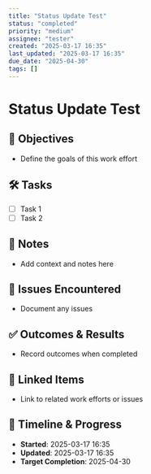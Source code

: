```yaml
---
title: "Status Update Test"
status: "completed"
priority: "medium"
assignee: "tester"
created: "2025-03-17 16:35"
last_updated: "2025-03-17 16:35"
due_date: "2025-04-30"
tags: []
---
```


# Status Update Test

## 🚩 Objectives
- Define the goals of this work effort

## 🛠 Tasks
- [ ] Task 1
- [ ] Task 2

## 📝 Notes
- Add context and notes here

## 🐞 Issues Encountered
- Document any issues

## ✅ Outcomes & Results
- Record outcomes when completed

## 📌 Linked Items
- Link to related work efforts or issues

## 📅 Timeline & Progress
- **Started**: 2025-03-17 16:35
- **Updated**: 2025-03-17 16:35
- **Target Completion**: 2025-04-30

